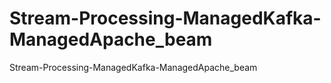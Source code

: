 # Stream-Processing-ManagedKafka-ManagedApache_beam
Stream-Processing-ManagedKafka-ManagedApache_beam
